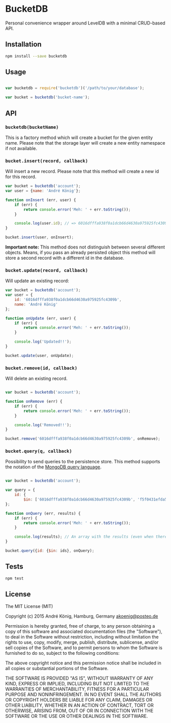 # BucketDB

Personal convenience wrapper around LevelDB with a minimal CRUD-based API.

## Installation

```sh
npm install --save bucketdb
```

## Usage

```js

var bucketdb = require('bucketdb')('/path/to/your/database');

var bucket = bucketdb('bucket-name');

```

## API

### `bucketdb(bucketName)`

This is a factory method which will create a bucket for the given entity name. Please note that the storage layer will create a new entity namespace if not available.

### `bucket.insert(record, callback)`

Will insert a new record. Please note that this method will create a new id for this record.

```js
var bucket = bucketdb('account');
var user = {name: 'André König'};

function onInsert (err, user) {
    if (err) {
        return console.error('Meh: ' + err.toString());
    }

    console.log(user.id); // => 6016dfffa938f0a1dcb66d4630a975925fc4309b
}

bucket.insert(user, onInsert);
```

**Important note:** This method does not distinguish between several different objects. Means, if you pass an already persisted object this method will store a second record with a different id in the database.

### `bucket.update(record, callback)`

Will update an existing record:

```js
var bucket = bucketdb('account');
var user = {
    id: '6016dfffa938f0a1dcb66d4630a975925fc4309b',
    name: 'André König'
};

function onUpdate (err, user) {
    if (err) {
        return console.error('Meh: ' + err.toString());
    }

    console.log('Updated!!');
}

bucket.update(user, onUpdate);

```

### `bucket.remove(id, callback)`

Will delete an existing record.

```js

var bucket = bucketdb('account');

function onRemove (err) {
    if (err) {
        return console.error('Meh: ' + err.toString());
    }

    console.log('Removed!!');
}

bucket.remove('6016dfffa938f0a1dcb66d4630a975925fc4309b', onRemove);

```

### `bucket.query(q, callback)`

Possibility to send queries to the persistence store. This method supports the notation of the [MongoDB query language](http://docs.mongodb.org/manual/tutorial/query-documents/).

```js

var bucket = bucketdb('account');

var query = {
    id: {
        $in: ['6016dfffa938f0a1dcb66d4630a975925fc4309b', 'f5f0431efda54374889553f27a6710cfc48a69e7'];
};

function onQuery (err, results) {
    if (err) {
        return console.error('Meh: ' + err.toString());
    }

    console.log(results); // An array with the results (even when there is only one record; empty array when no results are available).
}

bucket.query({id: {$in: ids}, onQuery);
```

## Tests

```sh
npm test
```

## License

The MIT License (MIT)

Copyright (c) 2015 André König, Hamburg, Germany <akoenig@posteo.de>

Permission is hereby granted, free of charge, to any person obtaining a copy
of this software and associated documentation files (the "Software"), to deal
in the Software without restriction, including without limitation the rights
to use, copy, modify, merge, publish, distribute, sublicense, and/or sell
copies of the Software, and to permit persons to whom the Software is
furnished to do so, subject to the following conditions:

The above copyright notice and this permission notice shall be included in
all copies or substantial portions of the Software.

THE SOFTWARE IS PROVIDED "AS IS", WITHOUT WARRANTY OF ANY KIND, EXPRESS OR
IMPLIED, INCLUDING BUT NOT LIMITED TO THE WARRANTIES OF MERCHANTABILITY,
FITNESS FOR A PARTICULAR PURPOSE AND NONINFRINGEMENT. IN NO EVENT SHALL THE
AUTHORS OR COPYRIGHT HOLDERS BE LIABLE FOR ANY CLAIM, DAMAGES OR OTHER
LIABILITY, WHETHER IN AN ACTION OF CONTRACT, TORT OR OTHERWISE, ARISING FROM,
OUT OF OR IN CONNECTION WITH THE SOFTWARE OR THE USE OR OTHER DEALINGS IN
THE SOFTWARE.

